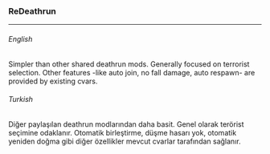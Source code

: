 ### ReDeathrun

------------

###### English
Simpler than other shared deathrun mods. Generally focused on terrorist selection. Other features -like auto join, no fall damage, auto respawn- are provided by existing cvars.

###### Turkish
Diğer paylaşılan deathrun modlarından daha basit. Genel olarak terörist seçimine odaklanır. Otomatik birleştirme, düşme hasarı yok, otomatik yeniden doğma gibi diğer özellikler mevcut cvarlar tarafından sağlanır.
